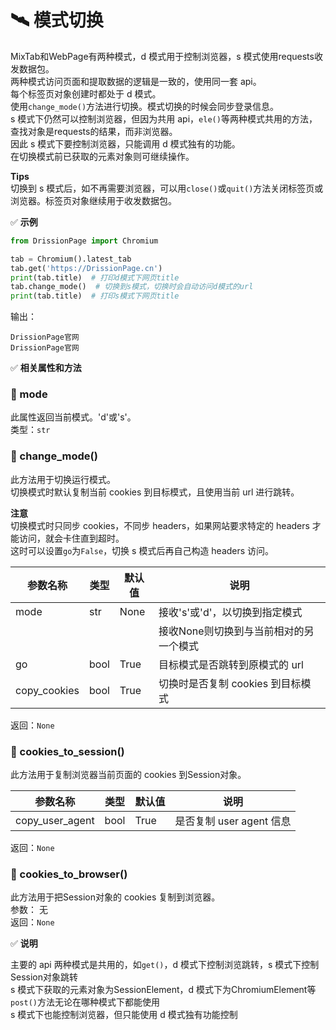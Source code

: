 # 🛰️ 模式切换

MixTab和WebPage有两种模式，d 模式用于控制浏览器，s 模式使用requests收发数据包。  
两种模式访问页面和提取数据的逻辑是一致的，使用同一套 api。  
每个标签页对象创建时都处于 d 模式。  
使用`change_mode()`方法进行切换。模式切换的时候会同步登录信息。  
s 模式下仍然可以控制浏览器，但因为共用 api，`ele()`等两种模式共用的方法，查找对象是requests的结果，而非浏览器。  
因此 s 模式下要控制浏览器，只能调用 d 模式独有的功能。  
在切换模式前已获取的元素对象则可继续操作。

**Tips**  
切换到 s 模式后，如不再需要浏览器，可以用`close()`或`quit()`方法关闭标签页或浏览器。标签页对象继续用于收发数据包。

✅️️ **示例**​

```python
from DrissionPage import Chromium

tab = Chromium().latest_tab
tab.get('https://DrissionPage.cn')
print(tab.title)  # 打印d模式下网页title
tab.change_mode()  # 切换到s模式，切换时会自动访问d模式的url
print(tab.title)  # 打印s模式下网页title
```

输出：
```
DrissionPage官网
DrissionPage官网
```

✅️️ **相关属性和方法**​

### 📌️ mode​

此属性返回当前模式。'd'或's'。  
类型：`str`

### 📌 change_mode()​

此方法用于切换运行模式。  
切换模式时默认复制当前 cookies 到目标模式，且使用当前 url 进行跳转。

**注意**  
切换模式时只同步 cookies，不同步 headers，如果网站要求特定的 headers 才能访问，就会卡住直到超时。  
这时可以设置`go`为`False`，切换 s 模式后再自己构造 headers 访问。

| 参数名称       | 类型  | 默认值 | 说明                             |
| -------------- | ----- | ------ | -------------------------------- |
| mode           | str   | None   | 接收's'或'd'，以切换到指定模式   |
|                |       |        | 接收None则切换到与当前相对的另一个模式 |
| go             | bool  | True   | 目标模式是否跳转到原模式的 url   |
| copy_cookies   | bool  | True   | 切换时是否复制 cookies 到目标模式 |

返回：`None`

### 📌 cookies_to_session()​

此方法用于复制浏览器当前页面的 cookies 到Session对象。

| 参数名称       | 类型  | 默认值 | 说明                             |
| -------------- | ----- | ------ | -------------------------------- |
| copy_user_agent| bool  | True   | 是否复制 user agent 信息         |

返回：`None`

### 📌 cookies_to_browser()​

此方法用于把Session对象的 cookies 复制到浏览器。  
参数： 无  
返回：`None`

✅️️ **说明**​

主要的 api 两种模式是共用的，如`get()`，d 模式下控制浏览跳转，s 模式下控制Session对象跳转  
s 模式下获取的元素对象为SessionElement，d 模式下为ChromiumElement等  
`post()`方法无论在哪种模式下都能使用  
s 模式下也能控制浏览器，但只能使用 d 模式独有功能控制
```